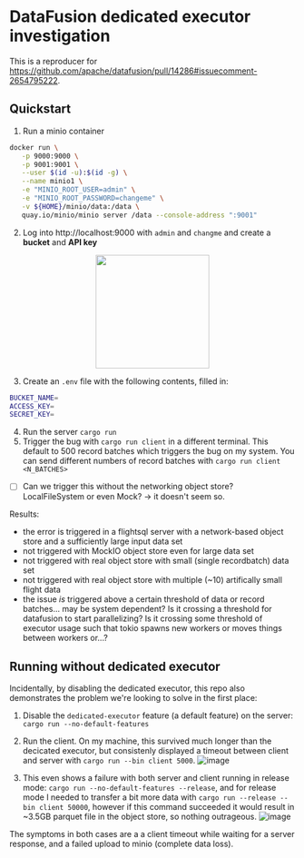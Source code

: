 # DataFusion dedicated executor investigation

This is a reproducer for https://github.com/apache/datafusion/pull/14286#issuecomment-2654795222.

## Quickstart

1. Run a minio container
```sh
docker run \
   -p 9000:9000 \
   -p 9001:9001 \
   --user $(id -u):$(id -g) \
   --name minio1 \
   -e "MINIO_ROOT_USER=admin" \
   -e "MINIO_ROOT_PASSWORD=changeme" \
   -v ${HOME}/minio/data:/data \
   quay.io/minio/minio server /data --console-address ":9001"
   ```
2. Log into http://localhost:9000 with `admin` and `changme` and create a **bucket** and **API key**

<p align="center">
<img src="https://github.com/user-attachments/assets/e71ea631-37e1-407a-b26c-5137780ff0fd" width="200">
</p>

3. Create an `.env` file with the following contents, filled in:
```sh
BUCKET_NAME=
ACCESS_KEY=
SECRET_KEY=
```
4. Run the server `cargo run`
5. Trigger the bug with `cargo run client` in a different terminal. This default to 500 record batches which triggers the bug on my system. You can send different numbers of record batches with `cargo run client <N_BATCHES>`

- [ ] Can we trigger this without the networking object store? LocalFileSystem or even Mock? -> it doesn't seem so.

Results:
- the error is triggered in a flightsql server with a network-based object store and a sufficiently large input data set
- not triggered with MockIO object store even for large data set
- not triggered with real object store with small (single recordbatch) data set
- not triggered with real object store with multiple (~10) artifically small flight data
- the issue _is_ triggered above a certain threshold of data or record batches... may be system dependent?
  Is it crossing a threshold for datafusion to start parallelizing? Is it crossing some threshold of executor usage
  such that tokio spawns new workers or moves things between workers or...?

## Running without dedicated executor

Incidentally, by disabling the dedicated executor, this repo also demonstrates the problem we're looking to solve in the first place:

1. Disable the `dedicated-executor` feature (a default feature) on the server: `cargo run --no-default-features`
2. Run the client. On my machine, this survived much longer than the decicated executor, but consistenly displayed a timeout between client and server with
   `cargo run --bin client 5000`.
   ![image](https://github.com/user-attachments/assets/55385f67-7120-41c4-9cb7-7b3686c798a9)

4. This even shows a failure with both server and client running in release mode: `cargo run --no-default-features --release`, and for release mode I needed
   to transfer a bit more data with `cargo run --release --bin client 50000`, however if this command succeeded it would result in ~3.5GB parquet file in the
   object store, so nothing outrageous.
   ![image](https://github.com/user-attachments/assets/1ddb0cea-c5e9-4bf3-b2ef-9a2fcd306375)


The symptoms in both cases are a a client timeout while waiting for a server response, and a failed upload to minio (complete data loss).

